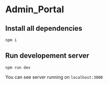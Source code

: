 # Admin_Portal
## Install all dependencies
```code
npm i
```
## Run developement server
```code
npm run dev
```
You can see server running on `localhost:3000`